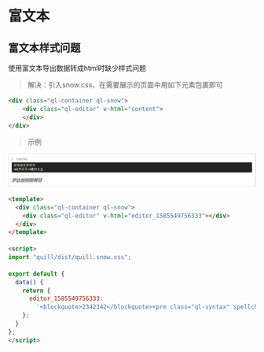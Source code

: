 # 富文本

## 富文本样式问题

使用富文本导出数据转成html时缺少样式问题

> 解决：引入snow.css，在需要展示的页面中用如下元素包裹即可

```html
<div class="ql-container ql-snow">
    <div class="ql-editor" v-html="content">
    </div>
</div>
```

> 示例

![image-20200330143658696](assets/image-20200330143658696.png)

```html
<template>
  <div class="ql-container ql-snow">
    <div class="ql-editor" v-html="editor_1585549756333"></div>
  </div>
</template>

<script>
import "quill/dist/quill.snow.css";

export default {
  data() {
    return {
      editor_1585549756333:
        '<blockquote>2342342</blockquote><pre class="ql-syntax" spellcheck="false">阿斯顿发斯蒂芬\na阿斯蒂芬sd撒的发生\n</pre><p><br></p><p><strong class="ql-size-large"><em>萨达放阿斯蒂芬</em><span class="ql-cursor">﻿</span></strong></p>'
    };
  }
};
</script>
```

